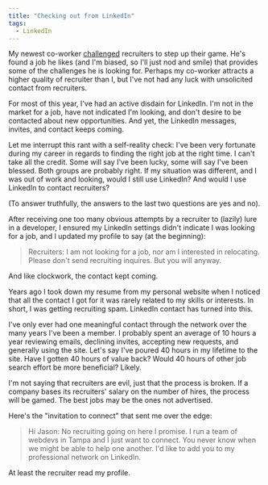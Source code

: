 ```yaml
---
title: "Checking out from LinkedIn"
tags:
  - LinkedIn
---
```



My newest co-worker [challenged](http://thoughts.rockhymas.com/post/25229589389/whytrackabout) recruiters to step up their game. He's found a job he likes (and I'm biased, so I'll just nod and smile) that provides some of the challenges he is looking for. Perhaps my co-worker attracts a higher quality of recruiter than I, but I've not had any luck with unsolicited contact from recruiters.

For most of this year, I've had an active disdain for LinkedIn. I'm not in the market for a job, have not indicated I'm looking, and don't desire to be contacted about new opportunities. And yet, the LinkedIn messages, invites, and contact keeps coming.

Let me interrupt this rant with a self-reality check: I've been very fortunate during my career in regards to finding the right job at the right time. I can't take all the credit. Some will say I've been lucky, some will say I've been blessed. Both groups are probably right. If my situation was different, and I was out of work and looking, would I still use LinkedIn? And would I use LinkedIn to contact recruiters?

(To answer truthfully, the answers to the last two questions are yes and no).

After receiving one too many obvious attempts by a recruiter to (lazily) lure in a developer, I ensured my LinkedIn settings didn't indicate I was looking for a job, and I updated my profile to say (at the beginning):

> Recruiters: I am not looking for a job, nor am I interested in relocating. Please don't send recruiting inquires. But you will anyway.

And like clockwork, the contact kept coming.

Years ago I took down my resume from my personal website when I noticed that all the contact I got for it was rarely related to my skills or interests. In short, I was getting recruiting spam. LinkedIn contact has turned into this.

I've only ever had one meaningful contact through the network over the many years I've been a member. I probably spent an average of 10 hours a year reviewing emails, declining invites, accepting new requests, and generally using the site. Let's say I've poured 40 hours in my lifetime to the site. Have I gotten 40 hours of value back? Would 40 hours of other job search effort be more beneficial? Likely.

I'm not saying that recruiters are evil, just that the process is broken. If a company bases its recruiters' salary on the number of hires, the process will be gamed. The best jobs may be the ones not advertised.

Here's the "invitation to connect" that sent me over the edge:

> Hi Jason: No recruiting going on here I promise. I run a team of webdevs in Tampa and I just want to connect. You never know when we might be able to help one another.
> I'd like to add you to my professional network on LinkedIn.

At least the recruiter read my profile.